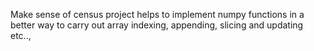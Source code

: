 Make sense of census project helps to implement numpy functions in a better way to carry out array indexing, appending, slicing and updating etc..,